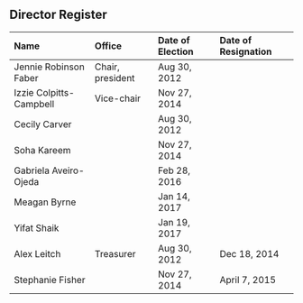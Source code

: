 ## Director Register

| Name | Office | Date of Election | Date of Resignation |
| :--- | :--- | :--- | :--- |
| Jennie Robinson Faber | Chair, president | Aug 30, 2012 | |
| Izzie Colpitts-Campbell | Vice-chair | Nov 27, 2014 | |
| Cecily Carver | | Aug 30, 2012 | |
| Soha Kareem | | Nov 27, 2014 | |
| Gabriela Aveiro-Ojeda | | Feb 28, 2016 | |
| Meagan Byrne | | Jan 14, 2017 | |
| Yifat Shaik | | Jan 19, 2017 | |
| Alex Leitch | Treasurer | Aug 30, 2012 | Dec 18, 2014 |
| Stephanie Fisher | | Nov 27, 2014 | April 7, 2015 |
